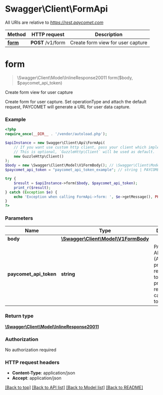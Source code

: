 # Swagger\Client\FormApi

All URIs are relative to *https://rest.paycomet.com*

Method | HTTP request | Description
------------- | ------------- | -------------
[**form**](FormApi.md#form) | **POST** /v1/form | Create form view for user capture

# **form**
> \Swagger\Client\Model\InlineResponse20011 form($body, $paycomet_api_token)

Create form view for user capture

Create form for user capture. Set operationType and attach the default request, PAYCOMET will generate a URL for user data capture.

### Example
```php
<?php
require_once(__DIR__ . '/vendor/autoload.php');

$apiInstance = new Swagger\Client\Api\FormApi(
    // If you want use custom http client, pass your client which implements `GuzzleHttp\ClientInterface`.
    // This is optional, `GuzzleHttp\Client` will be used as default.
    new GuzzleHttp\Client()
);
$body = new \Swagger\Client\Model\V1FormBody(); // \Swagger\Client\Model\V1FormBody | 
$paycomet_api_token = "paycomet_api_token_example"; // string | PAYCOMET API key (Authorization privilege required, token actions privilege required in case of tokenization)

try {
    $result = $apiInstance->form($body, $paycomet_api_token);
    print_r($result);
} catch (Exception $e) {
    echo 'Exception when calling FormApi->form: ', $e->getMessage(), PHP_EOL;
}
?>
```

### Parameters

Name | Type | Description  | Notes
------------- | ------------- | ------------- | -------------
 **body** | [**\Swagger\Client\Model\V1FormBody**](../Model/V1FormBody.md)|  | [optional]
 **paycomet_api_token** | **string**| PAYCOMET API key (Authorization privilege required, token actions privilege required in case of tokenization) | [optional]

### Return type

[**\Swagger\Client\Model\InlineResponse20011**](../Model/InlineResponse20011.md)

### Authorization

No authorization required

### HTTP request headers

 - **Content-Type**: application/json
 - **Accept**: application/json

[[Back to top]](#) [[Back to API list]](../../README.md#documentation-for-api-endpoints) [[Back to Model list]](../../README.md#documentation-for-models) [[Back to README]](../../README.md)

